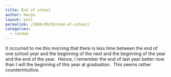 ```yaml
---
title: End of school
author: Harpo
layout: post
permalink: /2008/09/03/end-of-school/
categories:
  - random
---
```

It occurred to me this morning that there is less time between the end of one school year and the beginning of the next and the beginning of the year and the end of the year.  Hence, I remember the end of last year better now than I will the beginning of this year at graduation.  This seems rather counterintuitive.